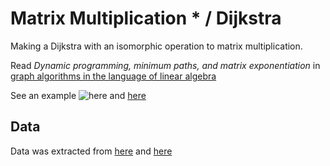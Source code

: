 # Matrix Multiplication * / Dijkstra

Making a Dijkstra with an isomorphic operation to matrix multiplication.

Read _Dynamic programming, minimum paths, and matrix exponentiation_ in
[graph algorithms in the language of linear algebra](https://doc.lagout.org/science/0_Computer%20Science/2_Algorithms/Graph%20Algorithms%20in%20the%20Language%20of%20Linear%20Algebra%20[Kepner%20%26%20Gilbert%202011-07-14].pdf)

See an example ![here](https://github.com/carolinajimenez26/Arquitectura-Cliente-Servidor/tree/master/MatrixMult*/example.jpg) and [here](https://github.com/carolinajimenez26/Arquitectura-Cliente-Servidor/tree/master/MatrixMult*/example2.jpg)

## Data

Data was extracted from [here](http://www.dis.uniroma1.it/challenge9/download.shtml) and
[here](http://www.info.univ-angers.fr/pub/porumbel/graphs/)
